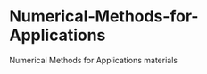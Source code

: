 Numerical-Methods-for-Applications
==================================

Numerical Methods for Applications materials
